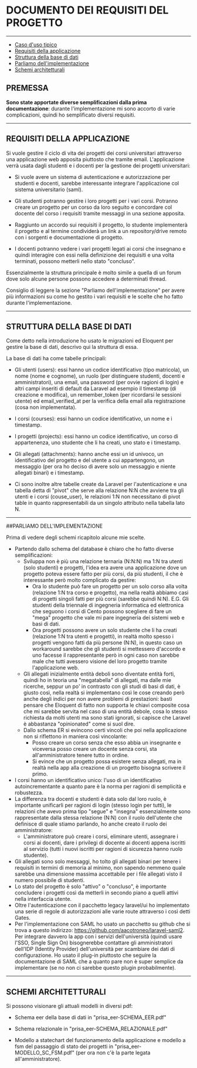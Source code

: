 # DOCUMENTO DEI REQUISITI DEL PROGETTO

---

- [Caso d'uso tipico](#section-1)
- [Requisiti della applicazione](#section-2)
- [Struttura della base di dati](#section-3)
- [Parliamo dell'implementazione](#section-4)
- [Schemi architetturali](#section-5)
  
<a name="section-1"></a>
## PREMESSA

**Sono state apportate diverse semplificazioni dalla prima documentazione**: durante l'implementazione mi sono accorto di varie complicazioni, quindi ho semplificato diversi requisiti.

---

<a name="section-2"></a>
## REQUISITI DELLA APPLICAZIONE

Si vuole gestire il ciclo di vita dei progetti dei corsi universitari attraverso una applicazione web apposita piuttosto che tramite email.
L'applicazione verrà usata dagli studenti e i docenti per la gestione dei progetti universitari:  

- Si vuole avere un sistema di autenticazione e autorizzazione per studenti e docenti, sarebbe interessante integrare l'applicazione col sistema universitario (saml).  

- Gli studenti potranno gestire i loro progetti per i vari corsi.
Potranno creare un progetto per un corso da loro seguito e concordare col docente del corso i requisiti tramite messaggi in una sezione apposita.

- Raggiunto un accordo sui requisiti il progetto, lo studente implementerà il progetto e al termine condividerà un link a un repository/drive remoto con i sorgenti e documentazione di progetto.  

- I docenti potranno vedere i vari progetti legati ai corsi che insegnano e quindi interagire con essi nella definizione dei requisiti e una volta terminati, possono metterli nello stato "concluso".  

Essenzialmente la struttura principale è molto simile a quella di un forum dove solo alcune persone possono accedere a determinati thread.

Consiglio di leggere la sezione "Parliamo dell'implementazione" per avere più informazioni su come ho gestito i vari requisiti e le scelte che ho fatto durante l'implementazione.

---

<a name="section-3"></a>
## STRUTTURA DELLA BASE DI DATI

Come detto nella introduzione ho usato le migrazioni ed Eloquent per gestire la base di dati, descrivo qui la struttura di essa.

La base di dati ha come tabelle principali:

- Gli utenti (users): essi hanno un codice identificativo (tipo matricola), un nome (nome e cognome), un ruolo (per distinguere studenti, docenti e amministratori), una email, una password (per ovvie ragioni di login) e altri campi inseriti di default da Laravel ad esempio il timestamp (di creazione e modifica), un remember_token (per ricordarsi le sessioni utente) ed email_verified_at per la verifica della email alla registrazione (cosa non implementata).

- I corsi (courses): essi hanno un codice identificativo, un nome e i timestamp.

- I progetti (projects): essi hanno un codice identificativo, un corso di appartenenza, uno studente che li ha creati, uno stato e i timestamp. 

- Gli allegati (attachments): hanno anche essi un id univoco, un identificativo del progetto e del utente a cui appartengono, un messaggio (per ora ho deciso di avere solo un messaggio e niente allegati binari) e i timestamp.

- Ci sono inoltre altre tabelle create da Laravel per l'autenticazione e una tabella detta di "pivot" che serve alla relazione N:N che avviene tra gli utenti e i corsi (couse_user), le relazioni 1:N non necessitano di pivot table in quanto rappresentabili da un singolo attributo nella tabella lato N.

---

<a name="section-4"></a>
##PARLIAMO DELL'IMPLEMENTAZIONE

Prima di vedere degli schemi ricapitolo alcune mie scelte.

- Partendo dallo schema del database è chiaro che ho fatto diverse semplificazioni:
    - Sviluppa non è più una relazione ternaria (N:N:N) ma 1:N tra utenti (solo studenti) e progetti, l'idea era avere una applicazione dove un progetto poteva essere fatto per più corsi, da più studenti, il che è interessante però molto complicato da gestire:
        - Ora lo studente può fare un progetto per un solo corso alla volta (relazione 1:N tra corso e progetto), ma nella realtà abbiamo casi di progetti singoli fatti per più corsi (sarebbe quindi N:N). E.G. Gli studenti della triennale di ingegneria informatica ed elettronica che seguono i corsi di Cento possono scegliere di fare un "mega" progetto che vale mi pare ingegneria dei sistemi web e basi di dati.
        - Ora progetti possono avere un solo studente che li ha creati (relazione 1:N tra utenti e progetti), in realtà molto spesso i progetti vengono fatti da più persone (N:N), in questo caso un workaround sarebbe che gli studenti si mettessero d'accordo e uno facesse il rappresentante però in ogni caso non sarebbe male che tutti avessero visione del loro progetto tramite l'applicazione web.
    - Gli allegati inizialmente entità deboli sono diventate entità forti, quindi ho in teoria una "megatabella" di allegati, ma dalle mie ricerche, seppur un po' in contrasto con gli studi di basi di dati, è giusto così, nella realtà si implementano così le cose creando però anche degli indici per non avere problemi di prestazioni: basti pensare che Eloquent di fatto non supporta le chiavi composite cosa che mi sarebbe servita nel caso di una entità debole, cosa lo stesso richiesta da molti utenti ma sono stati ignorati, si capisce che Laravel è abbastanza "opinionated" come si suol dire.
    - Dallo schema ER si evincono certi vincoli che poi nella applicazione non si riflettono in maniera così vincolante:
        - Posso creare un corso senza che esso abbia un insegnante e viceversa posso creare un docente senza corsi, sta all'amministratore tenere tutto in ordine.
        - Si evince che un progetto possa esistere senza allegati, ma in realtà nella app alla creazione di un progetto bisogna scrivere il primo.
- I corsi hanno un identificativo unico: l'uso di un identificativo autoincrementante a quanto pare è la norma per ragioni di semplicità e robustezza.
- La differenza tra docenti e studenti è data solo dal loro ruolo, è importante unificarli per ragioni di login (stesso login per tutti), le relazioni che avevo prima tipo "segue" e "insegna" essenzialmente sono rappresentate dalla stessa relazione (N:N) con il ruolo dell'utente che definisce di quale stiamo parlando, ho anche creato il ruolo dei amministratore:
    - L'amministratore può creare i corsi, eliminare utenti, assegnare i corsi ai docenti, dare i privilegi di docente ai docenti appena iscritti al servizio (tutti i nuovi iscritti per ragioni di sicurezza hanno ruolo studente).
- Gli allegati sono solo messaggi, ho tolto gli allegati binari per tenere i requisiti in termini di memoria al minimo, non sapendo nemmeno quale sarebbe una dimensione massima accettabile per i file allegati visto il numero possibile di studenti.  
- Lo stato del progetto è solo "attivo" o "concluso", è importante concludere i progetti così da metterli in secondo piano a quelli attivi nella interfaccia utente.
- Oltre l'autenticazione con il pacchetto legacy laravel/ui ho implementato una serie di regole di autorizzazioni alle varie route attraverso i così detti Gates.
- Per l'implementazione con SAML ho usato un pacchetto su github che si trova a questo indirizzo: https://github.com/aacotroneo/laravel-saml2. Per integrare davvero la app con i servizi dell'università (quindi usare l'SSO, Single Sign On) bisognerebbe contattare gli amministratori dell'IDP (Identity Provider) dell'università per scambiare dei dati di configurazione. Ho usato il plug-in piuttosto che seguire la documentazione di SAML che a quanto pare non è super semplice da implementare (se no non ci sarebbe questo plugin probabilmente).

---

<a name="section-5"></a>
## SCHEMI ARCHITETTURALI

Si possono visionare gli attuali modelli in diversi pdf: 

- Schema eer della base di dati in "prisa_eer-SCHEMA_EER.pdf"  

- Schema relazionale in "prisa_eer-SCHEMA_RELAZIONALE.pdf"  

- Modello a statechart del funzionamento della applicazione e modello a fsm del passaggio di stato dei progetti in "prisa_eer-MODELLO_SC_FSM.pdf" (per ora non c'è la parte legata all'amministratore). 
